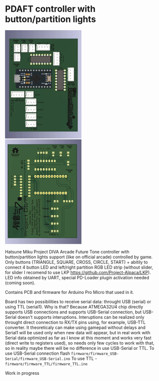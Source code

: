# PDAFT controller with button/partition lights

<img src="PDAFT_BPL_PCB/images/1.webp" alt="front" width="50%" height="50%" /> <img src="PDAFT_BPL_PCB/images/2.webp" alt="back" width="50%" height="50%" />

Hatsune Miku Project DIVA Arcade Future Tone controller with button/partition lights support (like on official arcade) controlled by game. Only buttons (TRIANGLE, SQUARE, CROSS, CIRCLE, START) + abitily to connect 4 button LED and left/right partition RGB LED strip (without slider, for slider I recomend to use LKP https://github.com/Project-Alpaca/LKP). LED info obtained by UART, special PD-Loader plugin activation needed (coming soon).

Contains PCB and firmware for Arduino Pro Micro that used in it.

Board has two possibilities to receive serial data: throught USB (serial) or using TTL (serial1).
Why is that? Because ATMEGA32U4 chip directly supports USB connections and supports USB-Serial connection, but USB-Serial doesn't supports interuptions. Interuptions can be realized only throught direct connection to RX/TX pins using, for example, USB-TTL converter. It theoreticaly can make using gamepad without delays and Serial1 will be used only when new data will appear, but in real work with Serial data optimized as far as I know at this moment and works very fast (direct write to registers used), so needs only few cycles to work with that, so in reality maybe there will be no difference in use USB-Serial or TTL.
To use USB-Serial connection flash `firmware/firmware_USB-Serial/firmware_USB-Serial.ino`
To use TTL - `firmware/firmware_TTL/firmware_TTL.ino`

Work in progress